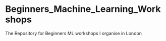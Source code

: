 # Beginners_Machine_Learning_Workshops
The Repository for Beginners ML workshops I organise in London
